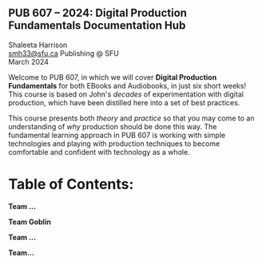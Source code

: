 ## PUB 607 – 2024: Digital Production Fundamentals Documentation Hub

Shaleeta Harrison  
smh33@sfu.ca
Publishing @ SFU  
March 2024

Welcome to PUB 607, in which we will cover **Digital Production Fundamentals** for both EBooks and Audiobooks, in just six short weeks! This course is based on John's *decades* of experimentation with digital production, which have been distilled here into a set of best practices. 

This course presents both *theory* and *practice* so that you may come to an understanding of *why* production should be done this way. The fundamental learning approach in PUB 607 is working with simple technologies and playing with production techniques to become comfortable and confident with technology as a whole.

# Table of Contents:

**Team ...**

**Team Goblin**

**Team ...**

**Team...**
